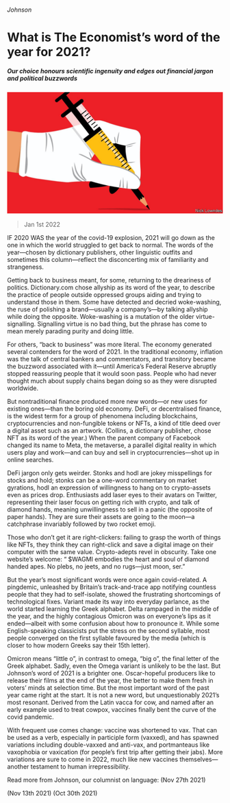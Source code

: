 ###### Johnson

# What is The Economist’s word of the year for 2021? 

##### Our choice honours scientific ingenuity and edges out financial jargon and political buzzwords 

![image](images/20220101_BKD001_0.jpg) 

> Jan 1st 2022 

IF 2020 WAS the year of the covid-19 explosion, 2021 will go down as the one in which the world struggled to get back to normal. The words of the year—chosen by dictionary publishers, other linguistic outfits and sometimes this column—reflect the disconcerting mix of familiarity and strangeness.

Getting back to business meant, for some, returning to the dreariness of politics. Dictionary.com chose allyship as its word of the year, to describe the practice of people outside oppressed groups aiding and trying to understand those in them. Some have detected and decried woke-washing, the ruse of polishing a brand—usually a company’s—by talking allyship while doing the opposite. Woke-washing is a mutation of the older virtue-signalling. Signalling virtue is no bad thing, but the phrase has come to mean merely parading purity and doing little.


For others, “back to business” was more literal. The economy generated several contenders for the word of 2021. In the traditional economy, inflation was the talk of central bankers and commentators, and transitory became the buzzword associated with it—until America’s Federal Reserve abruptly stopped reassuring people that it would soon pass. People who had never thought much about supply chains began doing so as they were disrupted worldwide.

But nontraditional finance produced more new words—or new uses for existing ones—than the boring old economy. DeFi, or decentralised finance, is the widest term for a group of phenomena including blockchains, cryptocurrencies and non-fungible tokens or NFTs, a kind of title deed over a digital asset such as an artwork. (Collins, a dictionary publisher, chose NFT as its word of the year.) When the parent company of Facebook changed its name to Meta, the metaverse, a parallel digital reality in which users play and work—and can buy and sell in cryptocurrencies—shot up in online searches.

DeFi jargon only gets weirder. Stonks and hodl are jokey misspellings for stocks and hold; stonks can be a one-word commentary on market gyrations, hodl an expression of willingness to hang on to crypto-assets even as prices drop. Enthusiasts add laser eyes to their avatars on Twitter, representing their laser focus on getting rich with crypto, and talk of diamond hands, meaning unwillingness to sell in a panic (the opposite of paper hands). They are sure their assets are going to the moon—a catchphrase invariably followed by two rocket emoji.

Those who don’t get it are right-clickers: failing to grasp the worth of things like NFTs, they think they can right-click and save a digital image on their computer with the same value. Crypto-adepts revel in obscurity. Take one website’s welcome: “ $WAGMI embodies the heart and soul of diamond handed apes. No plebs, no jeets, and no rugs—just moon, ser.”

But the year’s most significant words were once again covid-related. A pingdemic, unleashed by Britain’s track-and-trace app notifying countless people that they had to self-isolate, showed the frustrating shortcomings of technological fixes. Variant made its way into everyday parlance, as the world started learning the Greek alphabet. Delta rampaged in the middle of the year, and the highly contagious Omicron was on everyone’s lips as it ended—albeit with some confusion about how to pronounce it. While some English-speaking classicists put the stress on the second syllable, most people converged on the first syllable favoured by the media (which is closer to how modern Greeks say their 15th letter).

Omicron means “little o”, in contrast to omega, “big o”, the final letter of the Greek alphabet. Sadly, even the Omega variant is unlikely to be the last. But Johnson’s word of 2021 is a brighter one. Oscar-hopeful producers like to release their films at the end of the year, the better to make them fresh in voters’ minds at selection time. But the most important word of the past year came right at the start. It is not a new word, but unquestionably 2021’s most resonant. Derived from the Latin vacca for cow, and named after an early example used to treat cowpox, vaccines finally bent the curve of the covid pandemic.

With frequent use comes change: vaccine was shortened to vax. That can be used as a verb, especially in participle form (vaxxed), and has spawned variations including double-vaxxed and anti-vax, and portmanteaus like vaxophobia or vaxication (for people’s first trip after getting their jabs). More variations are sure to come in 2022, much like new vaccines themselves—another testament to human irrepressibility.

Read more from Johnson, our columnist on language: (Nov 27th 2021)

 (Nov 13th 2021) (Oct 30th 2021)

